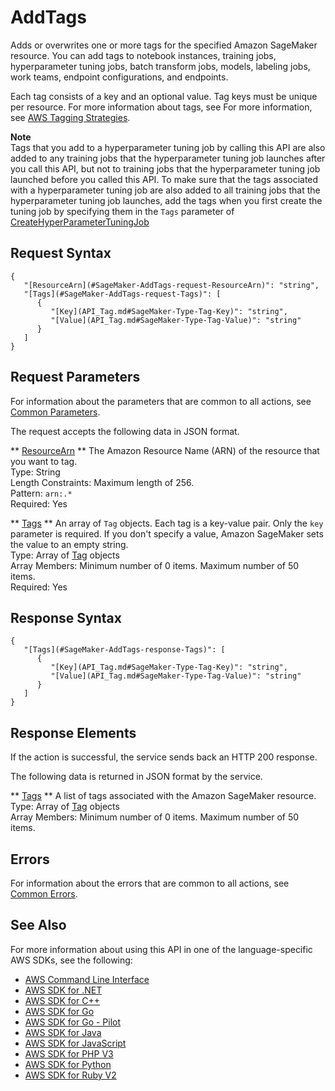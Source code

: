 # AddTags<a name="API_AddTags"></a>

Adds or overwrites one or more tags for the specified Amazon SageMaker resource\. You can add tags to notebook instances, training jobs, hyperparameter tuning jobs, batch transform jobs, models, labeling jobs, work teams, endpoint configurations, and endpoints\.

Each tag consists of a key and an optional value\. Tag keys must be unique per resource\. For more information about tags, see For more information, see [AWS Tagging Strategies](https://aws.amazon.com/answers/account-management/aws-tagging-strategies/)\.

**Note**  
Tags that you add to a hyperparameter tuning job by calling this API are also added to any training jobs that the hyperparameter tuning job launches after you call this API, but not to training jobs that the hyperparameter tuning job launched before you called this API\. To make sure that the tags associated with a hyperparameter tuning job are also added to all training jobs that the hyperparameter tuning job launches, add the tags when you first create the tuning job by specifying them in the `Tags` parameter of [CreateHyperParameterTuningJob](API_CreateHyperParameterTuningJob.md) 

## Request Syntax<a name="API_AddTags_RequestSyntax"></a>

```
{
   "[ResourceArn](#SageMaker-AddTags-request-ResourceArn)": "string",
   "[Tags](#SageMaker-AddTags-request-Tags)": [ 
      { 
         "[Key](API_Tag.md#SageMaker-Type-Tag-Key)": "string",
         "[Value](API_Tag.md#SageMaker-Type-Tag-Value)": "string"
      }
   ]
}
```

## Request Parameters<a name="API_AddTags_RequestParameters"></a>

For information about the parameters that are common to all actions, see [Common Parameters](CommonParameters.md)\.

The request accepts the following data in JSON format\.

 ** [ResourceArn](#API_AddTags_RequestSyntax) **   <a name="SageMaker-AddTags-request-ResourceArn"></a>
The Amazon Resource Name \(ARN\) of the resource that you want to tag\.  
Type: String  
Length Constraints: Maximum length of 256\.  
Pattern: `arn:.*`   
Required: Yes

 ** [Tags](#API_AddTags_RequestSyntax) **   <a name="SageMaker-AddTags-request-Tags"></a>
An array of `Tag` objects\. Each tag is a key\-value pair\. Only the `key` parameter is required\. If you don't specify a value, Amazon SageMaker sets the value to an empty string\.   
Type: Array of [Tag](API_Tag.md) objects  
Array Members: Minimum number of 0 items\. Maximum number of 50 items\.  
Required: Yes

## Response Syntax<a name="API_AddTags_ResponseSyntax"></a>

```
{
   "[Tags](#SageMaker-AddTags-response-Tags)": [ 
      { 
         "[Key](API_Tag.md#SageMaker-Type-Tag-Key)": "string",
         "[Value](API_Tag.md#SageMaker-Type-Tag-Value)": "string"
      }
   ]
}
```

## Response Elements<a name="API_AddTags_ResponseElements"></a>

If the action is successful, the service sends back an HTTP 200 response\.

The following data is returned in JSON format by the service\.

 ** [Tags](#API_AddTags_ResponseSyntax) **   <a name="SageMaker-AddTags-response-Tags"></a>
A list of tags associated with the Amazon SageMaker resource\.  
Type: Array of [Tag](API_Tag.md) objects  
Array Members: Minimum number of 0 items\. Maximum number of 50 items\.

## Errors<a name="API_AddTags_Errors"></a>

For information about the errors that are common to all actions, see [Common Errors](CommonErrors.md)\.

## See Also<a name="API_AddTags_SeeAlso"></a>

For more information about using this API in one of the language\-specific AWS SDKs, see the following:
+  [AWS Command Line Interface](https://docs.aws.amazon.com/goto/aws-cli/sagemaker-2017-07-24/AddTags) 
+  [AWS SDK for \.NET](https://docs.aws.amazon.com/goto/DotNetSDKV3/sagemaker-2017-07-24/AddTags) 
+  [AWS SDK for C\+\+](https://docs.aws.amazon.com/goto/SdkForCpp/sagemaker-2017-07-24/AddTags) 
+  [AWS SDK for Go](https://docs.aws.amazon.com/goto/SdkForGoV1/sagemaker-2017-07-24/AddTags) 
+  [AWS SDK for Go \- Pilot](https://docs.aws.amazon.com/goto/SdkForGoPilot/sagemaker-2017-07-24/AddTags) 
+  [AWS SDK for Java](https://docs.aws.amazon.com/goto/SdkForJava/sagemaker-2017-07-24/AddTags) 
+  [AWS SDK for JavaScript](https://docs.aws.amazon.com/goto/AWSJavaScriptSDK/sagemaker-2017-07-24/AddTags) 
+  [AWS SDK for PHP V3](https://docs.aws.amazon.com/goto/SdkForPHPV3/sagemaker-2017-07-24/AddTags) 
+  [AWS SDK for Python](https://docs.aws.amazon.com/goto/boto3/sagemaker-2017-07-24/AddTags) 
+  [AWS SDK for Ruby V2](https://docs.aws.amazon.com/goto/SdkForRubyV2/sagemaker-2017-07-24/AddTags) 